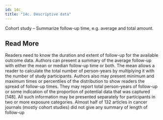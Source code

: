 ```yaml
---
id: 14c_
title: "14c. Descriptive data"
---
```

Cohort study – Summarize follow-up time, e.g. average and total amount.


## Read More

Readers need to know the duration and extent of follow-up for the available outcome data. Authors can present a summary of the average follow-up with either the mean or median follow-up time or both. The mean allows a reader to calculate the total number of person-years by multiplying it with the number of study participants. Authors also may present minimum and maximum times or percentiles of the distribution to show readers the spread of follow-up times. They may report total person-years of follow-up or some indication of the proportion of potential data that was captured [148]. All such information may be presented separately for participants in two or more exposure categories. Almost half of 132 articles in cancer journals (mostly cohort studies) did not give any summary of length of follow-up